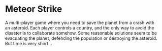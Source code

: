 # Meteor Strike

A multi-player game where you need to save the planet from a crash with an
asteroid. Each player controls a country, and the only way to avoid the
disaster is to collaborate somehow. Some reasonable solutions seem to be
evacuating the planet, defending the population or destroying the asteroid.
But time is very short...